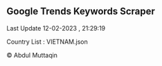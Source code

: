 

## Google Trends Keywords Scraper 
 
Last Update 12-02-2023 , 21:29:19

Country List :
VIETNAM.json



© Abdul Muttaqin 
